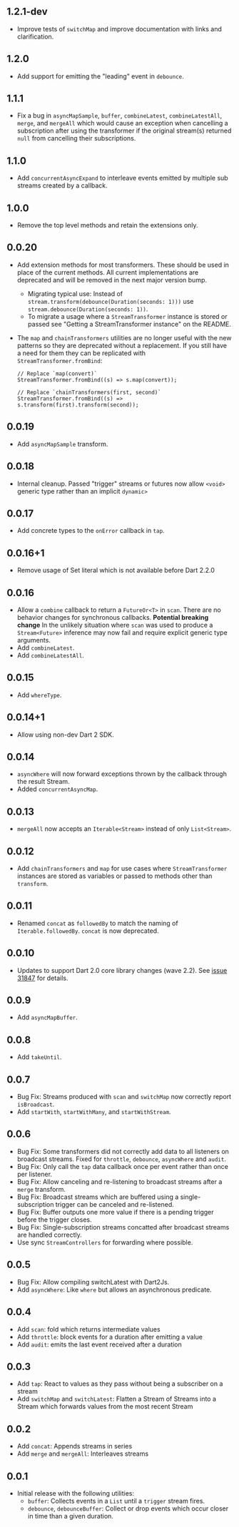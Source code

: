 ## 1.2.1-dev

- Improve tests of `switchMap` and improve documentation with links and
  clarification.

## 1.2.0

-  Add support for emitting the "leading" event in `debounce`.

## 1.1.1

-   Fix a bug in `asyncMapSample`, `buffer`, `combineLatest`,
    `combineLatestAll`, `merge`, and `mergeAll` which would cause an exception
    when cancelling a subscription after using the transformer if the original
    stream(s) returned `null` from cancelling their subscriptions.

## 1.1.0

-   Add `concurrentAsyncExpand` to interleave events emitted by multiple sub
    streams created by a callback.

## 1.0.0

-   Remove the top level methods and retain the extensions only.

## 0.0.20

-   Add extension methods for most transformers. These should be used in place
    of the current methods. All current implementations are deprecated and will
    be removed in the next major version bump.
    -   Migrating typical use: Instead of
        `stream.transform(debounce(Duration(seconds: 1)))` use
        `stream.debounce(Duration(seconds: 1))`.
    -   To migrate a usage where a `StreamTransformer` instance is stored or
        passed see "Getting a StreamTransformer instance" on the README.
-   The `map` and `chainTransformers` utilities are no longer useful with the
    new patterns so they are deprecated without a replacement. If you still have
    a need for them they can be replicated with `StreamTransformer.fromBind`:

    ```
    // Replace `map(convert)`
    StreamTransformer.fromBind((s) => s.map(convert));

    // Replace `chainTransformers(first, second)`
    StreamTransformer.fromBind((s) => s.transform(first).transform(second));
    ```

## 0.0.19

- Add `asyncMapSample` transform.

## 0.0.18

- Internal cleanup. Passed "trigger" streams or futures now allow `<void>`
  generic type rather than an implicit `dynamic>`

## 0.0.17

- Add concrete types to the `onError` callback in `tap`.

## 0.0.16+1

- Remove usage of Set literal which is not available before Dart 2.2.0

## 0.0.16

- Allow a `combine` callback to return a `FutureOr<T>` in `scan`. There are no
  behavior changes for synchronous callbacks. **Potential breaking change** In
  the unlikely situation where `scan` was used to produce a `Stream<Future>`
  inference may now fail and require explicit generic type arguments.
- Add `combineLatest`.
- Add `combineLatestAll`.

## 0.0.15

- Add `whereType`.

## 0.0.14+1

- Allow using non-dev Dart 2 SDK.

## 0.0.14

- `asyncWhere` will now forward exceptions thrown by the callback through the
  result Stream.
- Added `concurrentAsyncMap`.

## 0.0.13

- `mergeAll` now accepts an `Iterable<Stream>` instead of only `List<Stream>`.

## 0.0.12

- Add `chainTransformers` and `map` for use cases where `StreamTransformer`
  instances are stored as variables or passed to methods other than `transform`.

## 0.0.11

- Renamed `concat` as `followedBy` to match the naming of `Iterable.followedBy`.
  `concat` is now deprecated.

## 0.0.10

- Updates to support Dart 2.0 core library changes (wave
  2.2). See [issue 31847][sdk#31847] for details.

  [sdk#31847]: https://github.com/dart-lang/sdk/issues/31847

## 0.0.9

- Add `asyncMapBuffer`.

## 0.0.8

- Add `takeUntil`.

## 0.0.7

- Bug Fix: Streams produced with `scan` and `switchMap` now correctly report
  `isBroadcast`.
- Add `startWith`, `startWithMany`, and `startWithStream`.

## 0.0.6

- Bug Fix: Some transformers did not correctly add data to all listeners on
  broadcast streams. Fixed for `throttle`, `debounce`, `asyncWhere` and `audit`.
- Bug Fix: Only call the `tap` data callback once per event rather than once per
  listener.
- Bug Fix: Allow canceling and re-listening to broadcast streams after a
  `merge` transform.
- Bug Fix: Broadcast streams which are buffered using a single-subscription
  trigger can be canceled and re-listened.
- Bug Fix: Buffer outputs one more value if there is a pending trigger before
  the trigger closes.
- Bug Fix: Single-subscription streams concatted after broadcast streams are
  handled correctly.
- Use sync `StreamControllers` for forwarding where possible.

## 0.0.5

- Bug Fix: Allow compiling switchLatest with Dart2Js.
- Add `asyncWhere`: Like `where` but allows an asynchronous predicate.

## 0.0.4
- Add `scan`: fold which returns intermediate values
- Add `throttle`: block events for a duration after emitting a value
- Add `audit`: emits the last event received after a duration

## 0.0.3

- Add `tap`: React to values as they pass without being a subscriber on a stream
- Add `switchMap` and `switchLatest`: Flatten a Stream of Streams into a Stream
  which forwards values from the most recent Stream

## 0.0.2

- Add `concat`: Appends streams in series
- Add `merge` and `mergeAll`: Interleaves streams

## 0.0.1

- Initial release with the following utilities:
  - `buffer`: Collects events in a `List` until a `trigger` stream fires.
  - `debounce`, `debounceBuffer`: Collect or drop events which occur closer in
    time than a given duration.
